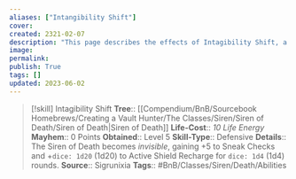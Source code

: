 ```yaml
---
aliases: ["Intangibility Shift"]
cover: 
created: 2321-02-07
description: "This page describes the effects of Intagibility Shift, a skill for the homebrew skilltree Siren of Death for the Bunkers and Badasses TTRPG."
image: 
permalink: 
publish: True
tags: []
updated: 2023-06-02
---
```


> [!skill] Intagibility Shift
> **Tree**:: [[Compendium/BnB/Sourcebook Homebrews/Creating a Vault Hunter/The Classes/Siren/Siren of Death/Siren of Death|Siren of Death]]
> **Life-Cost**:: *10 Life Energy*
> **Mayhem**:: 0 Points
> **Obtained**:: Level 5
> **Skill-Type**:: Defensive
> **Details**:: The Siren of Death becomes *invisible*, gaining +5 to Sneak Checks and +`dice: 1d20` (1d20) to Active Shield Recharge for `dice: 1d4` (1d4) rounds.
> **Source**:: Sigrunixia
> **Tags**:: #BnB/Classes/Siren/Death/Abilities
